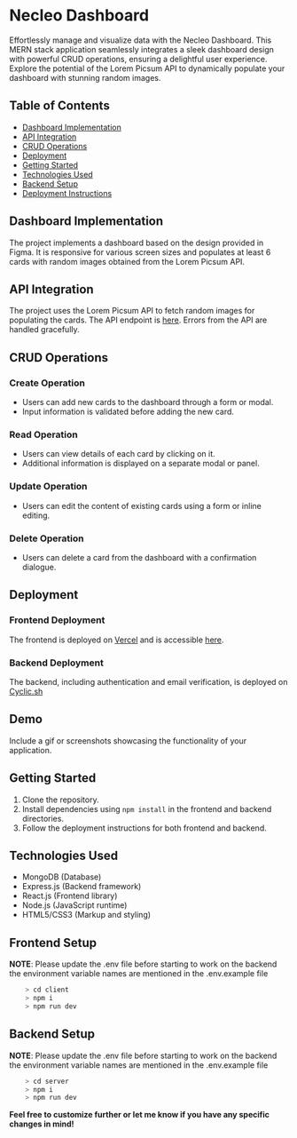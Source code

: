 # Necleo Dashboard

Effortlessly manage and visualize data with the Necleo Dashboard. This MERN stack application seamlessly integrates a sleek dashboard design with powerful CRUD operations, ensuring a delightful user experience. Explore the potential of the Lorem Picsum API to dynamically populate your dashboard with stunning random images.

## Table of Contents

- [Dashboard Implementation](#dashboard-implementation)
- [API Integration](#api-integration)
- [CRUD Operations](#crud-operations)
- [Deployment](#deployment)
- [Getting Started](#getting-started)
- [Technologies Used](#technologies-used)
- [Backend Setup](#backend-setup-optional)
- [Deployment Instructions](#deployment-instructions)


## Dashboard Implementation

The project implements a dashboard based on the design provided in Figma. It is responsive for various screen sizes and populates at least 6 cards with random images obtained from the Lorem Picsum API.

## API Integration

The project uses the Lorem Picsum API to fetch random images for populating the cards. The API endpoint is [here](https://picsum.photos/v2/list?page=1&limit=6). Errors from the API are handled gracefully.

## CRUD Operations

### Create Operation

- Users can add new cards to the dashboard through a form or modal.
- Input information is validated before adding the new card.

### Read Operation

- Users can view details of each card by clicking on it.
- Additional information is displayed on a separate modal or panel.

### Update Operation

- Users can edit the content of existing cards using a form or inline editing.

### Delete Operation

- Users can delete a card from the dashboard with a confirmation dialogue.

## Deployment

### Frontend Deployment

The frontend is deployed on [Vercel](https://vercel.com/) and is accessible [here](https://dash-amber.vercel.app).

### Backend Deployment 

The backend, including authentication and email verification, is deployed on [Cyclic.sh](https://cyclic.sh/)

## Demo

Include a gif or screenshots showcasing the functionality of your application.

## Getting Started

1. Clone the repository.
2. Install dependencies using `npm install` in the frontend and backend directories.
3. Follow the deployment instructions for both frontend and backend.

## Technologies Used

- MongoDB (Database)
- Express.js (Backend framework)
- React.js (Frontend library)
- Node.js (JavaScript runtime)
- HTML5/CSS3 (Markup and styling)


## Frontend Setup

**NOTE**: Please update the .env file before starting to work on the backend the environment variable names are mentioned in the .env.example file


```bash
    > cd client
    > npm i
    > npm run dev
```


## Backend Setup 

**NOTE**: Please update the .env file before starting to work on the backend the environment variable names are mentioned in the .env.example file

```bash
    > cd server
    > npm i
    > npm run dev
```

**Feel free to customize further or let me know if you have any specific changes in mind!**